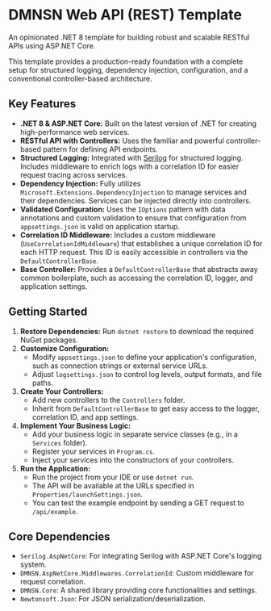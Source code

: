 # DMNSN Web API (REST) Template

An opinionated .NET 8 template for building robust and scalable RESTful APIs using ASP.NET Core.

This template provides a production-ready foundation with a complete setup for structured logging, dependency injection, configuration, and a conventional controller-based architecture.

## Key Features

- **.NET 8 & ASP.NET Core:** Built on the latest version of .NET for creating high-performance web services.
- **RESTful API with Controllers:** Uses the familiar and powerful controller-based pattern for defining API endpoints.
- **Structured Logging:** Integrated with [Serilog](https://serilog.net/) for structured logging. Includes middleware to enrich logs with a correlation ID for easier request tracing across services.
- **Dependency Injection:** Fully utilizes `Microsoft.Extensions.DependencyInjection` to manage services and their dependencies. Services can be injected directly into controllers.
- **Validated Configuration:** Uses the `IOptions` pattern with data annotations and custom validation to ensure that configuration from `appsettings.json` is valid on application startup.
- **Correlation ID Middleware:** Includes a custom middleware (`UseCorrelationIdMiddleware`) that establishes a unique correlation ID for each HTTP request. This ID is easily accessible in controllers via the `DefaultControllerBase`.
- **Base Controller:** Provides a `DefaultControllerBase` that abstracts away common boilerplate, such as accessing the correlation ID, logger, and application settings.

## Getting Started

1.  **Restore Dependencies:** Run `dotnet restore` to download the required NuGet packages.
2.  **Customize Configuration:**
    -   Modify `appsettings.json` to define your application's configuration, such as connection strings or external service URLs.
    -   Adjust `logsettings.json` to control log levels, output formats, and file paths.
3.  **Create Your Controllers:**
    -   Add new controllers to the `Controllers` folder.
    -   Inherit from `DefaultControllerBase` to get easy access to the logger, correlation ID, and app settings.
4.  **Implement Your Business Logic:**
    -   Add your business logic in separate service classes (e.g., in a `Services` folder).
    -   Register your services in `Program.cs`.
    -   Inject your services into the constructors of your controllers.
5.  **Run the Application:**
    -   Run the project from your IDE or use `dotnet run`.
    -   The API will be available at the URLs specified in `Properties/launchSettings.json`.
    -   You can test the example endpoint by sending a GET request to `/api/example`.

## Core Dependencies

- `Serilog.AspNetCore`: For integrating Serilog with ASP.NET Core's logging system.
- `DMNSN.AspNetCore.Middlewares.CorrelationId`: Custom middleware for request correlation.
- `DMNSN.Core`: A shared library providing core functionalities and settings.
- `Newtonsoft.Json`: For JSON serialization/deserialization.